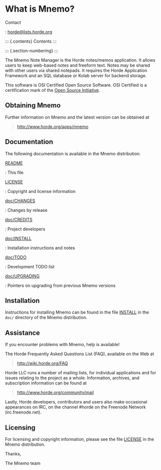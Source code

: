 What is Mnemo?
==============

Contact

:   <horde@lists.horde.org>

::: {.contents}
Contents
:::

::: {.section-numbering}
:::

The Mnemo Note Manager is the Horde notes/memos application. It allows
users to keep web-based notes and freeform text. Notes may be shared
with other users via shared notepads. It requires the Horde Application
Framework and an SQL database or Kolab server for backend storage.

This software is OSI Certified Open Source Software. OSI Certified is a
certification mark of the [Open Source Initiative].

Obtaining Mnemo
---------------

Further information on Mnemo and the latest version can be obtained at

> <http://www.horde.org/apps/mnemo>

Documentation
-------------

The following documentation is available in the Mnemo distribution:

[README]

:   This file

[LICENSE]

:   Copyright and license information

[doc/CHANGES]

:   Changes by release

[doc/CREDITS]

:   Project developers

[doc/INSTALL]

:   Installation instructions and notes

[doc/TODO]

:   Development TODO list

[doc/UPGRADING]

:   Pointers on upgrading from previous Mnemo versions

Installation
------------

Instructions for installing Mnemo can be found in the file
[INSTALL][doc/INSTALL] in the `doc/` directory of the Mnemo
distribution.

Assistance
----------

If you encounter problems with Mnemo, help is available!

The Horde Frequently Asked Questions List (FAQ), available on the Web at

> <http://wiki.horde.org/FAQ>

Horde LLC runs a number of mailing lists, for individual applications
and for issues relating to the project as a whole. Information,
archives, and subscription information can be found at

> <http://www.horde.org/community/mail>

Lastly, Horde developers, contributors and users also make occasional
appearances on IRC, on the channel \#horde on the Freenode Network
(irc.freenode.net).

Licensing
---------

For licensing and copyright information, please see the file [LICENSE]
in the Mnemo distribution.

Thanks,

The Mnemo team

  [Open Source Initiative]: http://www.opensource.org/
  [README]: README.md
  [LICENSE]: http://www.horde.org/licenses/apache
  [doc/CHANGES]: doc/CHANGES
  [doc/CREDITS]: doc/CREDITS.md
  [doc/INSTALL]: doc/INSTALL.md
  [doc/TODO]: doc/TODO.md
  [doc/UPGRADING]: doc/UPGRADING.md